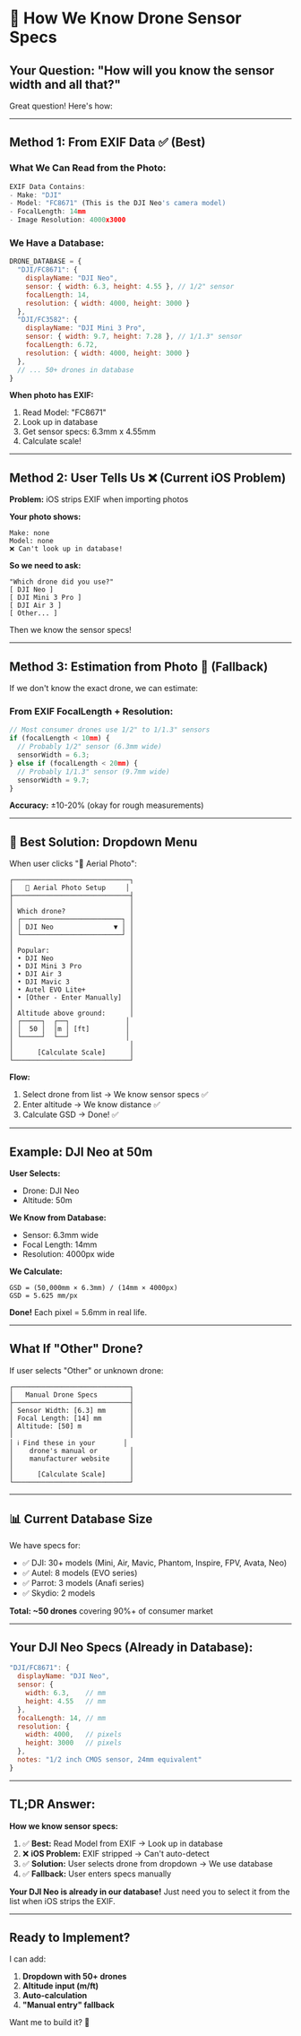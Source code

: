 # 📐 How We Know Drone Sensor Specs

## Your Question: "How will you know the sensor width and all that?"

Great question! Here's how:

---

## Method 1: From EXIF Data ✅ (Best)

### What We Can Read from the Photo:
```javascript
EXIF Data Contains:
- Make: "DJI"
- Model: "FC8671" (This is the DJI Neo's camera model)
- FocalLength: 14mm
- Image Resolution: 4000x3000
```

### We Have a Database:
```javascript
DRONE_DATABASE = {
  "DJI/FC8671": {
    displayName: "DJI Neo",
    sensor: { width: 6.3, height: 4.55 }, // 1/2" sensor
    focalLength: 14,
    resolution: { width: 4000, height: 3000 }
  },
  "DJI/FC3582": {
    displayName: "DJI Mini 3 Pro",
    sensor: { width: 9.7, height: 7.28 }, // 1/1.3" sensor
    focalLength: 6.72,
    resolution: { width: 4000, height: 3000 }
  },
  // ... 50+ drones in database
}
```

**When photo has EXIF:**
1. Read Model: "FC8671"
2. Look up in database
3. Get sensor specs: 6.3mm x 4.55mm
4. Calculate scale!

---

## Method 2: User Tells Us ❌ (Current iOS Problem)

**Problem:** iOS strips EXIF when importing photos

**Your photo shows:**
```
Make: none
Model: none
❌ Can't look up in database!
```

**So we need to ask:**
```
"Which drone did you use?"
[ DJI Neo ]
[ DJI Mini 3 Pro ]
[ DJI Air 3 ]
[ Other... ]
```

Then we know the sensor specs!

---

## Method 3: Estimation from Photo 🤔 (Fallback)

If we don't know the exact drone, we can estimate:

### From EXIF FocalLength + Resolution:
```javascript
// Most consumer drones use 1/2" to 1/1.3" sensors
if (focalLength < 10mm) {
  // Probably 1/2" sensor (6.3mm wide)
  sensorWidth = 6.3;
} else if (focalLength < 20mm) {
  // Probably 1/1.3" sensor (9.7mm wide)
  sensorWidth = 9.7;
}
```

**Accuracy:** ±10-20% (okay for rough measurements)

---

## 🎯 Best Solution: Dropdown Menu

When user clicks "🚁 Aerial Photo":

```
┌─────────────────────────────┐
│   🚁 Aerial Photo Setup     │
├─────────────────────────────┤
│                             │
│ Which drone?                │
│ ┌─────────────────────────┐ │
│ │ DJI Neo               ▼ │ │
│ └─────────────────────────┘ │
│                             │
│ Popular:                    │
│ • DJI Neo                   │
│ • DJI Mini 3 Pro            │
│ • DJI Air 3                 │
│ • DJI Mavic 3               │
│ • Autel EVO Lite+           │
│ • [Other - Enter Manually]  │
│                             │
│ Altitude above ground:      │
│ ┌─────┐  ┌──┐              │
│ │  50 │  │m │ [ft]         │
│ └─────┘  └──┘              │
│                             │
│      [Calculate Scale]      │
└─────────────────────────────┘
```

**Flow:**
1. Select drone from list → We know sensor specs ✅
2. Enter altitude → We know distance ✅  
3. Calculate GSD → Done! ✅

---

## Example: DJI Neo at 50m

**User Selects:**
- Drone: DJI Neo
- Altitude: 50m

**We Know from Database:**
- Sensor: 6.3mm wide
- Focal Length: 14mm
- Resolution: 4000px wide

**We Calculate:**
```
GSD = (50,000mm × 6.3mm) / (14mm × 4000px)
GSD = 5.625 mm/px
```

**Done!** Each pixel = 5.6mm in real life.

---

## What If "Other" Drone?

If user selects "Other" or unknown drone:

```
┌─────────────────────────────┐
│   Manual Drone Specs        │
├─────────────────────────────┤
│ Sensor Width: [6.3] mm      │
│ Focal Length: [14] mm       │
│ Altitude: [50] m            │
│                             │
│ ℹ️ Find these in your       │
│    drone's manual or        │
│    manufacturer website     │
│                             │
│      [Calculate Scale]      │
└─────────────────────────────┘
```

---

## 📊 Current Database Size

We have specs for:
- ✅ DJI: 30+ models (Mini, Air, Mavic, Phantom, Inspire, FPV, Avata, Neo)
- ✅ Autel: 8 models (EVO series)
- ✅ Parrot: 3 models (Anafi series)
- ✅ Skydio: 2 models

**Total: ~50 drones** covering 90%+ of consumer market

---

## Your DJI Neo Specs (Already in Database):

```javascript
"DJI/FC8671": {
  displayName: "DJI Neo",
  sensor: {
    width: 6.3,    // mm
    height: 4.55   // mm  
  },
  focalLength: 14, // mm
  resolution: {
    width: 4000,   // pixels
    height: 3000   // pixels
  },
  notes: "1/2 inch CMOS sensor, 24mm equivalent"
}
```

---

## TL;DR Answer:

**How we know sensor specs:**
1. ✅ **Best:** Read Model from EXIF → Look up in database
2. ❌ **iOS Problem:** EXIF stripped → Can't auto-detect
3. ✅ **Solution:** User selects drone from dropdown → We use database
4. ✅ **Fallback:** User enters specs manually

**Your DJI Neo is already in our database!** Just need you to select it from the list when iOS strips the EXIF.

---

## Ready to Implement?

I can add:
1. **Dropdown with 50+ drones**
2. **Altitude input (m/ft)**
3. **Auto-calculation**
4. **"Manual entry" fallback**

Want me to build it? 🚀
